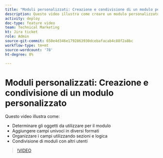 ```yaml
---
title: "Moduli personalizzati: Creazione e condivisione di un modulo personalizzato"
description: Questo video illustra come creare un modulo personalizzato, aggiungere campi univoci al modulo, organizzare i campi utilizzando sezioni e logiche e condividere i moduli con gli utenti.
activity: deploy
doc-type: feature video
team: Technical Marketing
kt: Jira ticket
role: Admin
source-git-commit: 650e4d346e1792863930dcebafacab4c88f2a8bc
workflow-type: tm+mt
source-wordcount: '78'
ht-degree: 0%

---
```


# Moduli personalizzati: Creazione e condivisione di un modulo personalizzato

Questo video illustra come:

* Determinare gli oggetti da utilizzare per il modulo
* Aggiungere campi univoci in diversi formati
* Organizzare i campi utilizzando sezioni e logica
* Condivisione di moduli con altri utenti

>[!VIDEO](https://video.tv.adobe.com/v/335172/?quality=12&learn=on)
